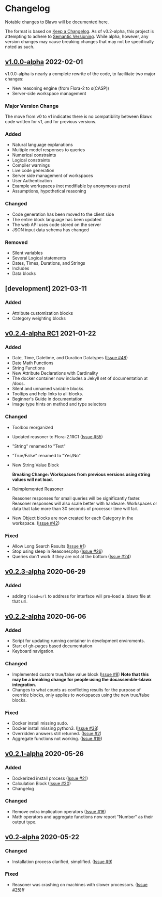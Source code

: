 # Changelog

Notable changes to Blawx will be documented here.

The format is based on [Keep a Changelog](https://keepachangelog.com/en/1.0.0/).
As of v0.2-alpha, this project is attempting to adhere to [Semantic Versioning](https://semver.org/spec/v2.0.0.html).
While alpha, however, any version changes may cause breaking changes that may not be specifically noted as such.

## [v1.0.0-alpha](https://github.com/Lexpedite/blawx/releases/tag/v1.0.0-alpha) 2022-02-01
v1.0.0-alpha is nearly a complete rewrite of the code, to facilitate two major changes:
* New reasoning engine (from Flora-2 to s(CASP))
* Server-side workspace management

### **Major Version Change**

The move from v0 to v1 indicates there is no compatibility between Blawx code written for v1, and for previous versions.

### Added
* Natural language explanations
* Multiple model responses to queries
* Numerical constraints
* Logical constraints
* Compiler warnings
* Live code generation
* Server side management of workspaces
* User Authentication
* Example workspaces (not modifiable by anonymous users)
* Assumptions, hypothetical reasoning

### Changed
* Code generation has been moved to the client side
* The entire block language has been updated
* The web API uses code stored on the server
* JSON input data schema has changed

### Removed
* Silent variables
* Several Logical statements
* Dates, Times, Durations, and Strings
* Includes
* Data blocks

## [development] 2021-03-11
### Added
* Attribute customization blocks
* Category weighting blocks

## [v0.2.4-alpha RC1](https://github.com/Blawx/blawx/releases/tag/v0.2.4-alphaRC1) 2021-01-22
### Added
* Date, Time, Datetime, and Duration Datatypes ([Issue #48](https://github.com/Blawx/blawx/issues/48))
* Date Math Functions
* String Functions
* New Attribute Declarations with Cardinality
* The docker container now includes a Jekyll set of documentation at /docs.
* Silent and unnamed variable blocks.
* Tooltips and help links to all blocks.
* Beginner's Guide in documentation
* Image type hints on method and type selectors
### Changed
* Toolbox reorganized
* Updated reasoner to Flora-2.1RC1 ([Issue #55](https://github.com/Blawx/blawx/issues/55))
* "String" renamed to "Text"
* "True/False" renamed to "Yes/No"
* New String Value Block
  
  **Breaking Change: Workspaces from previous versions using string values will not load.**

* Reimplemented Reasoner
  
  Reasoner responses for small queries will be significantly faster. Reasoner responses will also scale better with hardware. Workspaces or data that take more than 30 seconds of processor time will fail.

* New Object blocks are now created for each Category in the workspace. ([Issue #42](https://github.com/Blawx/blawx/issues/42))
### Fixed
* Allow Long Search Results ([Issue #1](https://github.com/Blawx/blawx/issues/1))
* Stop using sleep in Reasoner.php ([Issue #26](https://github.com/Blawx/blawx/issues/26))
* Queries don't work if they are not at the bottom ([Issue #24](https://github.com/Blawx/blawx/issues/24))

## [v0.2.3-alpha](https://github.com/Blawx/blawx/releases/tag/v0.2.3-alpha) 2020-06-29
### Added
* adding `?load=url` to address for interface will pre-load a .blawx file
  at that url.

## [v0.2.2-alpha](https://github.com/Blawx/blawx/releases/tag/v0.2.2-alpha) 2020-06-06
### Added
* Script for updating running container in development enviroments.
* Start of gh-pages based documentation
* Keyboard navigation.
### Changed
* Implemented custom true/false value block ([Issue #8](https://github.com/Blawx/blawx/issues/8))
  **Note that this may be a breaking change for people using the docassemble-blawx integration.**
* Changes to what counts as conflicting results for the purpose of override blocks, only applies
  to workspaces using the new true/false blocks.
### Fixed
* Docker install missing sudo.
* Docker install missing python3. ([Issue #38](https://github.com/Blawx/blawx/issues/38))
* Overridden answers still returned. ([Issue #2](https://github.com/Blawx/blawx/issues/2))
* Aggregate functions not working. ([Issue #19](https://github.com/Blawx/blawx/Issues/19))

## [v0.2.1-alpha](https://github.com/Blawx/blawx/releases/tag/v0.2.1-alpha) 2020-05-26
### Added
* Dockerized install process ([Issue #21](https://github.com/Blawx/blawx/issues/21))
* Calculation Block ([Issue #20](https://github.com/Blawx/blawx/issues/20))
* Changelog
### Changed
* Remove extra implication operators ([Issue #16](https://github.com/Blawx/blawx/issues/16))
* Math operators and aggregate functions now report "Number" as their output type.

## [v0.2-alpha](https://github.com/Blawx/blawx/releases/tag/v0.2-alpha) 2020-05-22
### Changed
* Installation process clarified, simplified. ([Issue #9](https://github.com/Blawx/blawx/issues/9))
### Fixed
* Reasoner was crashing on machines with slower processors. ([Issue #25](https://github.com/Blawx/blawx/issues/25))ff

